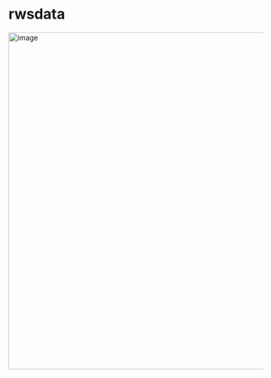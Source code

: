 # rwsdata

<img width="665" alt="image" src="https://github.com/Sharppis1/rwsdata/assets/33252151/e72c056a-a784-450b-a2cb-4f02016a1793">
